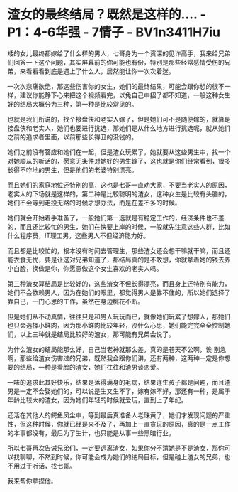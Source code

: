 # 渣女的最终结局？既然是这样的.... - P1：4-6华强 - 7情子 - BV1n3411H7iu

矮的女儿最终都嫁给了什么样的男人，七哥身为一个资深的见诈高手，我来给兄弟们回答一下这个问题，其实屏幕前的你可能也有份，特别是那些经常感情受伤的兄弟，来看看看到底是遇上了什么人，居然能让你一次次着迷。

一次次悲痛欲绝，那这些伤害你的女生，她们的最终结果，可能会跟你想的很不一样，建议你能静下心来把这个视频看完，以免自己中招了都不知道，一般这种女生好的结局大概分为三种，第一种是比较常见的。

也就是我们所说的，找个接盘侠和老实人嫁了，但是她们可不是随便嫁的，就算是接盘侠和老实人，她们也要进行挑选，那她们是从什么地方进行挑选呢，就从她们之前的追求者里面，以前那些长得丑的没钱的。

她们之前没有答应和她们在一起，但是渣女玩累了，她就要从这些男生中，找一个对她顺从的听话的，愿意无条件对她好的男生嫁了，这也就是你们经常看到，很多长得不咋地的男生，但是他们的老婆特别漂亮。

而且她们的家庭地位还特别的高，这也是七哥一直劝大家，不要当老实人的原因，老实人的下场就是这样的，第二种是比较聪明的渣女，这种女生是比较有头脑的，她们不会等到走投无路的时候才想办法，而是在差不多的时候。

她们就会开始着手准备了，一般她们第一选就是有稳定工作的，经济条件也不差的，而且还比较忙的男生，她们在快要上岸的时候，一般就先注意这些人群，比如什么程序员，IT理工男，这些男人不但经济能力好。

而且都是比较忙的，根本没有时间去管理生，那些渣女还会想干嘛就干嘛，而且还能衣食无忧，要是让这对兄弟知道了，那结局真的是不敢想，你就拿着她的钱去养小白脸，换做是你，你愿意做这个女生喜欢的老实人吗。

第三种渣女算结局是比较好的，这些渣女不但长得漂亮，而且身上还特别有能力，她们不会依赖男人，因为在她们的眼里，都觉得男人是靠不住的，所以她们选择了靠自己，一门心思的工作，虽然在身边桃花不断。

但是她们从不动真情，往往只是和男人玩玩而已，就像她们玩累了想嫁人，那她们也只会选择小鲜肉，因为那小鲜肉比较年轻，没什么心思，她们能完完全全控制她们，以上三种就是结局比较好的渣女，那可能有兄弟会说了。

为什么渣女的结局能那么好，自己当老神就那么差，真的是苍天不公啊，诶 别急啊，那些给渣女伤害过的兄弟，既然我会跟你们讲，还有两种，这两种一定是你想要的结局，一种是看脸的渣女，她们往往和渣男谈恋爱。

一味的追求此其好快乐，结果是落得满身的毛病，结果连生孩子都是问题，而且渣男是一定不会娶她们的，可以说是生又生不了，嫁有嫁不好，那还有一种，是属于年龄比较大的渣女，因为她们年轻的时候就爱玩，直到上了年纪。

还活在其他人的鳄鱼凤尘中，等到最后真准备人老珠黄了，她们才发现问题的严重性，但这种时候，你就已经是来不及了，再加上一直贪玩的原因，真的是一点工作的本事都没有，最后为了生计，也只能是从事一些黑暗行业。

所以七哥再次告诫兄弟们，一定要远离渣女，如果你分不清她是不是渣女，那你可以找聊聊，不然到时候，你可能会成为她们的绝局目标，但是碰上渣女的兄弟，也不用过于听话，找七哥。

我来帮你拿捏他。